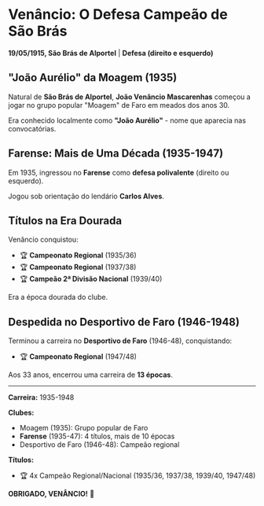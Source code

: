 # Venâncio: O Defesa Campeão de São Brás

**19/05/1915, São Brás de Alportel** | **Defesa (direito e esquerdo)**

## "João Aurélio" da Moagem (1935)

Natural de **São Brás de Alportel**, **João Venâncio Mascarenhas** começou a jogar no grupo popular "Moagem" de Faro em meados dos anos 30.

Era conhecido localmente como **"João Aurélio"** - nome que aparecia nas convocatórias.

## Farense: Mais de Uma Década (1935-1947)

Em 1935, ingressou no **Farense** como **defesa polivalente** (direito ou esquerdo).

Jogou sob orientação do lendário **Carlos Alves**.

## Títulos na Era Dourada

Venâncio conquistou:
- 🏆 **Campeonato Regional** (1935/36)
- 🏆 **Campeonato Regional** (1937/38)
- 🏆 **Campeão 2ª Divisão Nacional** (1939/40)

Era a época dourada do clube.

## Despedida no Desportivo de Faro (1946-1948)

Terminou a carreira no **Desportivo de Faro** (1946-48), conquistando:
- 🏆 **Campeonato Regional** (1947/48)

Aos 33 anos, encerrou uma carreira de **13 épocas**.

---

**Carreira:** 1935-1948

**Clubes:**
- Moagem (1935): Grupo popular de Faro
- **Farense** (1935-47): 4 títulos, mais de 10 épocas
- Desportivo de Faro (1946-48): Campeão regional

**Títulos:**
- 🏆 4x Campeão Regional/Nacional (1935/36, 1937/38, 1939/40, 1947/48)

**OBRIGADO, VENÂNCIO!** 🦁
